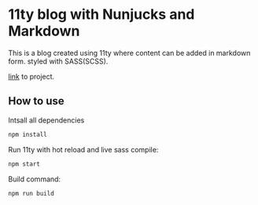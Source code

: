 # 11ty blog with Nunjucks and Markdown

This is a blog created using 11ty where content can be added in markdown form. styled with SASS(SCSS).

[link](https://vigorous-jennings-dcfe54.netlify.app/index.html) to project.

## How to use

Intsall all dependencies

```bash
npm install
```

Run 11ty with hot reload and live sass compile:

```bash
npm start
```

Build command:

```bash
npm run build
```
